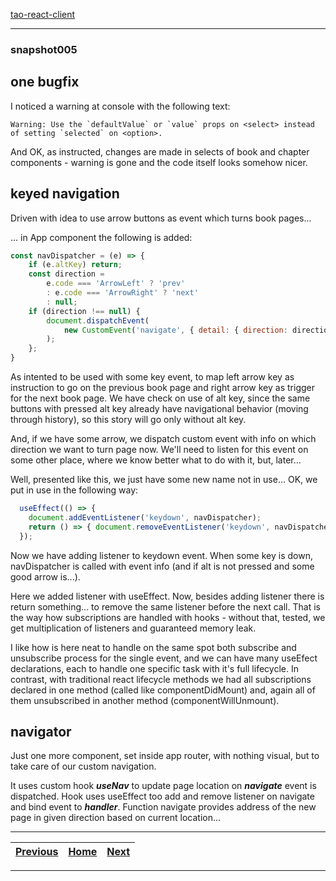 [tao-react-client](https://github.com/noviKorisnik/tao-react-client#readme)
___
### snapshot005
## one bugfix
I noticed a warning at console with the following text:
```
Warning: Use the `defaultValue` or `value` props on <select> instead of setting `selected` on <option>.
```
And OK, as instructed, changes are made in selects of book and chapter components - warning is gone and the code itself looks somehow nicer.
## keyed navigation
Driven with idea to use arrow buttons as event which turns book pages...

... in App component the following is added:
``` js
const navDispatcher = (e) => {
    if (e.altKey) return;
    const direction =
        e.code === 'ArrowLeft' ? 'prev'
        : e.code === 'ArrowRight' ? 'next'
        : null;
    if (direction !== null) {
        document.dispatchEvent(
            new CustomEvent('navigate', { detail: { direction: direction } })
        );
    };
}
```
As intented to be used with some key event, to map left arrow key as instruction to go on the previous book page and right arrow key as trigger for the next book page. We have check on use of alt key, since the same buttons with pressed alt key already have navigational behavior (moving through history), so this story will go only without alt key.

And, if we have some arrow, we dispatch custom event with info on which direction we want to turn page now. We'll need to listen for this event on some other place, where we know better what to do with it, but, later...

Well, presented like this, we just have some new name not in use... OK, we put in use in the following way:
``` js
  useEffect(() => {
    document.addEventListener('keydown', navDispatcher);
    return () => { document.removeEventListener('keydown', navDispatcher); };
  });
```
Now we have adding listener to keydown event. When some key is down, navDispatcher is called with event info (and if alt is not pressed and some good arrow is...).

Here we added listener with useEffect. Now, besides adding listener there is return something... to remove the same listener before the next call. That is the way how subscriptions are handled with hooks - without that, tested, we get multiplication of listeners and guaranteed memory leak.

I like how is here neat to handle on the same spot both subscribe and unsubscribe process for the single event, and we can have many useEfect declarations, each to handle one specific task with it's full lifecycle. In contrast, with traditional react lifecycle methods we had all subscriptions declared in one method (called like componentDidMount) and, again all of them unsubscribed in another method (componentWillUnmount).
## navigator
Just one more component, set inside app router, with nothing visual, but to take care of our custom navigation.

It uses custom hook **_useNav_** to update page location on **_navigate_** event is dispatched. Hook uses useEffect too add and remove listener on navigate and bind event to **_handler_**. Function navigate provides address of the new page in given direction based on current location...
___
| [Previous](https://github.com/noviKorisnik/tao-react-client/tree/snapshot004#readme) | [Home](https://github.com/noviKorisnik/tao-react-client#readme) | [Next](https://github.com/noviKorisnik/tao-react-client/tree/snapshot006#readme) |
| :-: | :-: | :-: |
___
